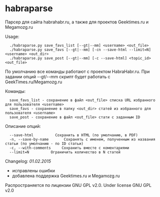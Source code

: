 # habraparse
Парсер для сайта habrahabr.ru, а также для проектов Geektimes.ru и Megamozg.ru

Usage:
```
  ./habraparse.py save_favs_list [--gt|--mm] <username> <out_file>
  ./habraparse.py save_favs [--gt|--mm] [-cn --save-html --limit=N] <username> <out_dir>
  ./habraparse.py save_post [--gt|--mm] [-c --save-html] <topic_id> <out_file>
```
По умолчанию все команды работают с проектом HabraHabr.ru.
При задании опций --gt/--mm скрипт будет работать с GeekTimes.ru/Megamozg.ru

Команды:
```
  save_favs_list - сохранение в файл <out_file> списка URL избранного для пользователя <username>
  save_favs - сохранение в папку <out_dir> статей из избранного для пользователя <username>
  save_post - сохранение в файл <out_file> стати с заданным ID
```

Описание опций:
```
  --save-html          Сохранить в HTML (по умолчанию, в PDF)
  -n, --save-by-name       Сохранять с именем, полученным из названия статьи (по умолчанию - по ID статьи)
  -c, --with-comments     Сохранить вместе с коментариями
  --limit=N          Ограничить количество в N статей
```

Changelog:
*01.02.2015*
- исправлены ошибки
- добавлена поддержка Geektimes.ru и Megamozg.ru

Распространяется по лицензии GNU GPL v2.0.
Under license GNU GPL v2.0
